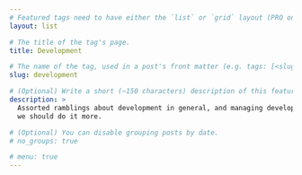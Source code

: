 ```yaml
---
# Featured tags need to have either the `list` or `grid` layout (PRO only).
layout: list

# The title of the tag's page.
title: Development

# The name of the tag, used in a post's front matter (e.g. tags: [<slug>]).
slug: development

# (Optional) Write a short (~150 characters) description of this featured tag.
description: >
  Assorted ramblings about development in general, and managing developers. Thinking is useful,
  we should do it more.

# (Optional) You can disable grouping posts by date.
# no_groups: true

# menu: true
---
```

